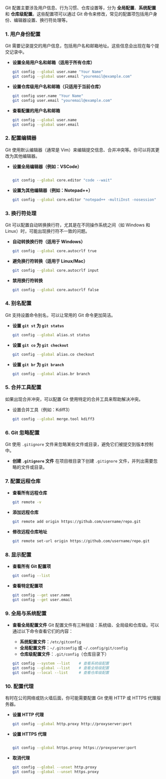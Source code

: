 Git 配置主要涉及用户信息、行为习惯、仓库设置等，分为 **全局配置**、**系统配置** 和 **仓库级配置**。这些配置项可以通过 Git 命令来修改，常见的配置项包括用户身份、编辑器设置、换行符处理等。

### 1. **用户身份配置**

Git 需要记录提交的用户信息，包括用户名和邮箱地址。这些信息会出现在每个提交记录中。

- **设置全局用户名和邮箱（适用于所有仓库）**

  ```bash
  git config --global user.name "Your Name"
  git config --global user.email "youremail@example.com"
  ```

- **设置仓库级用户名和邮箱（只适用于当前仓库）**

  ```bash
  git config user.name "Your Name"
  git config user.email "youremail@example.com"
  ```

- **查看配置的用户名和邮箱**

  ```bash
  git config --global user.name
  git config --global user.email
  ```

### 2. **配置编辑器**

Git 使用默认编辑器（通常是 Vim）来编辑提交信息、合并冲突等。你可以将其更改为其他编辑器。

- **设置全局编辑器（例如：VSCode）**

  ```bash
  
  git config --global core.editor "code --wait"
  ```

- **设置为其他编辑器（例如：Notepad++）**

  ```bash
  git config --global core.editor "notepad++ -multiInst -nosession"
  ```

### 3. **换行符处理**

Git 可以配置自动转换换行符，尤其是在不同操作系统之间（如 Windows 和 Linux）时，可能出现换行符不一致的问题。

- **自动转换换行符（适用于 Windows）**

  ```bash
  git config --global core.autocrlf true
  ```

- **避免换行符转换（适用于 Linux/Mac）**

  ```bash
  git config --global core.autocrlf input
  ```

- **禁用换行符转换**

  ```bash
  git config --global core.autocrlf false
  ```

### 4. **别名配置**

Git 支持设置命令别名，可以让常用的 Git 命令更加简洁。

- **设置 `git st` 为 `git status`**

  ```bash
  git config --global alias.st status
  ```

- **设置 `git co` 为 `git checkout`**

  ```bash
  git config --global alias.co checkout
  ```

- **设置 `git br` 为 `git branch`**

  ```bash
  git config --global alias.br branch
  ```

### 5. **合并工具配置**

如果出现合并冲突，可以配置 Git 使用特定的合并工具来帮助解决冲突。

- 设置合并工具（例如：Kdiff3）

  ```bash
  git config --global merge.tool kdiff3
  ```

### 6. **Git 忽略配置**

Git 使用 `.gitignore` 文件来忽略某些文件或目录，避免它们被提交到版本控制中。

- **创建 `.gitignore` 文件** 在项目根目录下创建 `.gitignore` 文件，并列出需要忽略的文件或目录。

### 7. **配置远程仓库**

- **查看所有远程仓库**

  ```bash
  git remote -v
  ```

- **添加远程仓库**

  ```bash
  git remote add origin https://github.com/username/repo.git
  ```

- **修改远程仓库地址**

  ```bash
  git remote set-url origin https://github.com/username/repo.git
  ```

### 8. **显示配置**

- **查看所有 Git 配置项**

  ```bash
  git config --list
  ```

- **查看特定配置项**

  ```bash
  git config --get user.name
  git config --get user.email
  ```

### 9. **全局与系统配置**

- **查看全局配置文件** Git 配置文件有三种层级：系统级、全局级和仓库级。可以通过以下命令查看它们的内容：

  - **系统配置文件**：`/etc/gitconfig`
  - **全局配置文件**：`~/.gitconfig` 或 `~/.config/git/config`
  - **仓库级配置文件**：`.git/config`（仓库目录下）

  ```bash
  git config --system --list    # 查看系统级配置
  git config --global --list    # 查看全局级配置
  git config --local --list     # 查看仓库级配置
  ```

### 10. **配置代理**

有时在公司网络或防火墙后面，你可能需要配置 Git 使用 HTTP 或 HTTPS 代理服务器。

- **设置 HTTP 代理**

  ```bash
  git config --global http.proxy http://proxyserver:port
  ```

- **设置 HTTPS 代理**

  ```bash
  
  git config --global https.proxy https://proxyserver:port
  ```

- **取消代理**

  ```bash
  git config --global --unset http.proxy
  git config --global --unset https.proxy
  ```